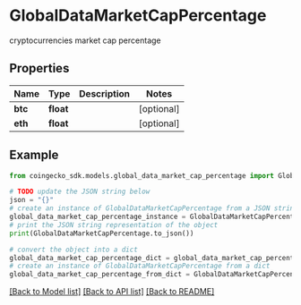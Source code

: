 # GlobalDataMarketCapPercentage

cryptocurrencies market cap percentage

## Properties

Name | Type | Description | Notes
------------ | ------------- | ------------- | -------------
**btc** | **float** |  | [optional] 
**eth** | **float** |  | [optional] 

## Example

```python
from coingecko_sdk.models.global_data_market_cap_percentage import GlobalDataMarketCapPercentage

# TODO update the JSON string below
json = "{}"
# create an instance of GlobalDataMarketCapPercentage from a JSON string
global_data_market_cap_percentage_instance = GlobalDataMarketCapPercentage.from_json(json)
# print the JSON string representation of the object
print(GlobalDataMarketCapPercentage.to_json())

# convert the object into a dict
global_data_market_cap_percentage_dict = global_data_market_cap_percentage_instance.to_dict()
# create an instance of GlobalDataMarketCapPercentage from a dict
global_data_market_cap_percentage_from_dict = GlobalDataMarketCapPercentage.from_dict(global_data_market_cap_percentage_dict)
```
[[Back to Model list]](../README.md#documentation-for-models) [[Back to API list]](../README.md#documentation-for-api-endpoints) [[Back to README]](../README.md)


